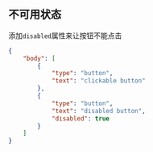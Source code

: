 ## 不可用状态

添加`disabled`属性来让按钮不能点击

```json
{
    "body": [
        {
            "type": "button",
            "text": "clickable button"
        },
        {
            "type": "button",
            "text": "disabled button",
            "disabled": true
        }
    ]
}
```